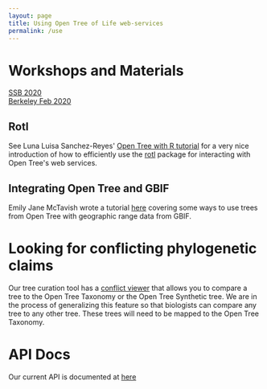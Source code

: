 ```yaml
---
layout: page
title: Using Open Tree of Life web-services
permalink: /use
---
```


# Workshops and Materials
[SSB 2020](SSBworkshop/)  
[Berkeley Feb 2020](AWworkshop)

## Rotl
See Luna Luisa Sanchez-Reyes' [Open Tree with R tutorial](https://lunasare.github.io/ssb2020_workshop/index.html) for a very nice
introduction of how to efficiently use the
 [rotl](https://github.com/ropensci/rotl) package for interacting with Open Tree's web services.


## Integrating Open Tree and GBIF
Emily Jane McTavish wrote a tutorial
    [here](https://mctavishlab.github.io/BIO144/labs/rotl-rgbif.html)
covering some ways to use trees from Open Tree with
    geographic range data from GBIF.


# Looking for conflicting phylogenetic claims
Our tree curation tool has a [conflict viewer](https://tree.opentreeoflife.org/curator/study/view/ot_1843/?tab=trees&tree=Tr112663&conflict=ott) that allows you to compare
a tree to the Open Tree Taxonomy or the Open Tree Synthetic tree.
We are in the process of generalizing this feature so that biologists can
    compare any tree to any other tree.
These trees will need to be mapped to the Open Tree Taxonomy.

# API Docs
Our current API is documented at [here](https://github.com/OpenTreeOfLife/germinator/wiki/Open-Tree-of-Life-Web-APIs)
